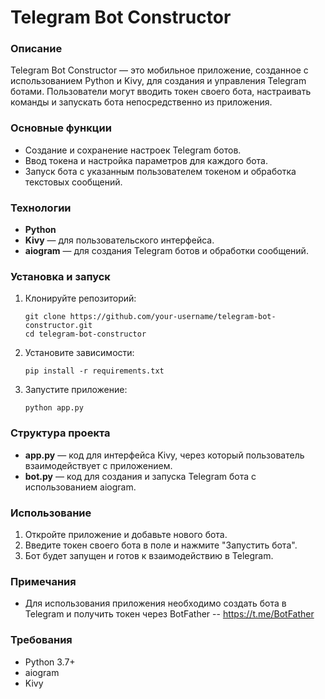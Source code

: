 # Telegram Bot Constructor

### Описание
Telegram Bot Constructor — это мобильное приложение, созданное с использованием Python и Kivy, для создания и управления Telegram ботами. Пользователи могут вводить токен своего бота, настраивать команды и запускать бота непосредственно из приложения.

### Основные функции
- Создание и сохранение настроек Telegram ботов.
- Ввод токена и настройка параметров для каждого бота.
- Запуск бота с указанным пользователем токеном и обработка текстовых сообщений.

### Технологии
- **Python**
- **Kivy** — для пользовательского интерфейса.
- **aiogram** — для создания Telegram ботов и обработки сообщений.

### Установка и запуск
1. Клонируйте репозиторий:
    ```
    git clone https://github.com/your-username/telegram-bot-constructor.git
    cd telegram-bot-constructor
    ```

2. Установите зависимости:
    ```
    pip install -r requirements.txt
    ```

3. Запустите приложение:
    ```
    python app.py
    ```

### Структура проекта
- **app.py** — код для интерфейса Kivy, через который пользователь взаимодействует с приложением.
- **bot.py** — код для создания и запуска Telegram бота с использованием aiogram.

### Использование
1. Откройте приложение и добавьте нового бота.
2. Введите токен своего бота в поле и нажмите "Запустить бота".
3. Бот будет запущен и готов к взаимодействию в Telegram.

### Примечания
- Для использования приложения необходимо создать бота в Telegram и получить токен через BotFather -- https://t.me/BotFather 

### Требования
- Python 3.7+
- aiogram
- Kivy





